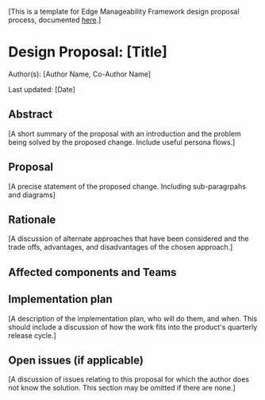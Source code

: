 [This is a template for Edge Manageability Framework design proposal process, documented [here](../README.md).]

# Design Proposal: [Title]

Author(s): [Author Name, Co-Author Name]

Last updated: [Date]

## Abstract

[A short summary of the proposal with an introduction and the problem being solved by the proposed change. Include useful persona flows.]

## Proposal

[A precise statement of the proposed change. Including sub-paragrpahs and diagrams]

## Rationale

[A discussion of alternate approaches that have been considered and the trade offs, advantages, and disadvantages of the chosen approach.]

## Affected components and Teams

## Implementation plan

[A description of the implementation plan, who will do them, and when.
This should include a discussion of how the work fits into the product's quarterly release cycle.]

## Open issues (if applicable)

[A discussion of issues relating to this proposal for which the author does not
know the solution. This section may be omitted if there are none.]
